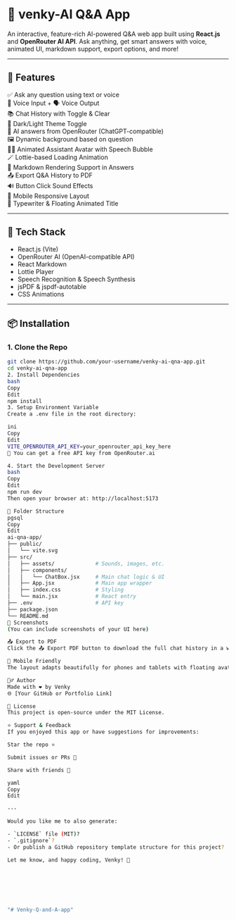 # 🤖 venky-AI Q&A App

An interactive, feature-rich AI-powered Q&A web app built using **React.js** and **OpenRouter AI API**. Ask anything, get smart answers with voice, animated UI, markdown support, export options, and more!

---

## 🚀 Features

✅ Ask any question using text or voice  
🎤 Voice Input + 🗣️ Voice Output  
📚 Chat History with Toggle & Clear  
🌈 Dark/Light Theme Toggle  
🧠 AI answers from OpenRouter (ChatGPT-compatible)  
🖼️ Dynamic background based on question  
🧍‍♂️ Animated Assistant Avatar with Speech Bubble  
🪄 Lottie-based Loading Animation  
📝 Markdown Rendering Support in Answers  
📤 Export Q&A History to PDF  
🔊 Button Click Sound Effects  
📱 Mobile Responsive Layout  
💬 Typewriter & Floating Animated Title

---

## 🧰 Tech Stack

- React.js (Vite)
- OpenRouter AI (OpenAI-compatible API)
- React Markdown
- Lottie Player
- Speech Recognition & Speech Synthesis
- jsPDF & jspdf-autotable
- CSS Animations

---

## 📦 Installation

### 1. Clone the Repo

```bash
git clone https://github.com/your-username/venky-ai-qna-app.git
cd venky-ai-qna-app
2. Install Dependencies
bash
Copy
Edit
npm install
3. Setup Environment Variable
Create a .env file in the root directory:

ini
Copy
Edit
VITE_OPENROUTER_API_KEY=your_openrouter_api_key_here
🔐 You can get a free API key from OpenRouter.ai

4. Start the Development Server
bash
Copy
Edit
npm run dev
Then open your browser at: http://localhost:5173

📁 Folder Structure
pgsql
Copy
Edit
ai-qna-app/
├── public/
│   └── vite.svg
├── src/
│   ├── assets/             # Sounds, images, etc.
│   ├── components/
│   │   └── ChatBox.jsx     # Main chat logic & UI
│   ├── App.jsx             # Main app wrapper
│   ├── index.css           # Styling
│   └── main.jsx            # React entry
├── .env                    # API key
├── package.json
└── README.md
📸 Screenshots
(You can include screenshots of your UI here)

📤 Export to PDF
Click the 📤 Export PDF button to download the full chat history in a well-formatted PDF.

📱 Mobile Friendly
The layout adapts beautifully for phones and tablets with floating avatar, responsive inputs, and smooth animations.

🙋‍♂️ Author
Made with ❤️ by Venky
🌐 [Your GitHub or Portfolio Link]

📃 License
This project is open-source under the MIT License.

⭐️ Support & Feedback
If you enjoyed this app or have suggestions for improvements:

Star the repo ⭐️

Submit issues or PRs 🤝

Share with friends 🥳

yaml
Copy
Edit

---

Would you like me to also generate:

- `LICENSE` file (MIT)?
- `.gitignore`?
- Or publish a GitHub repository template structure for this project?

Let me know, and happy coding, Venky! 🚀







"# Venky-Q-and-A-app" 
